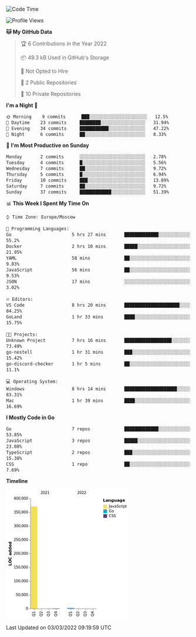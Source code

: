 <!--START_SECTION:waka-->
![Code Time](http://img.shields.io/badge/Code%20Time-199%20hrs%2024%20mins-blue)

![Profile Views](http://img.shields.io/badge/Profile%20Views-2-blue)

**🐱 My GitHub Data** 

> 🏆 6 Contributions in the Year 2022
 > 
> 📦 49.3 kB Used in GitHub's Storage 
 > 
> 🚫 Not Opted to Hire
 > 
> 📜 2 Public Repositories 
 > 
> 🔑 10 Private Repositories  
 > 
**I'm a Night 🦉** 

```text
🌞 Morning    9 commits      ███░░░░░░░░░░░░░░░░░░░░░░   12.5% 
🌆 Daytime    23 commits     ████████░░░░░░░░░░░░░░░░░   31.94% 
🌃 Evening    34 commits     ███████████░░░░░░░░░░░░░░   47.22% 
🌙 Night      6 commits      ██░░░░░░░░░░░░░░░░░░░░░░░   8.33%

```
📅 **I'm Most Productive on Sunday** 

```text
Monday       2 commits      ░░░░░░░░░░░░░░░░░░░░░░░░░   2.78% 
Tuesday      4 commits      █░░░░░░░░░░░░░░░░░░░░░░░░   5.56% 
Wednesday    7 commits      ██░░░░░░░░░░░░░░░░░░░░░░░   9.72% 
Thursday     5 commits      █░░░░░░░░░░░░░░░░░░░░░░░░   6.94% 
Friday       10 commits     ███░░░░░░░░░░░░░░░░░░░░░░   13.89% 
Saturday     7 commits      ██░░░░░░░░░░░░░░░░░░░░░░░   9.72% 
Sunday       37 commits     ████████████░░░░░░░░░░░░░   51.39%

```


📊 **This Week I Spent My Time On** 

```text
⌚︎ Time Zone: Europe/Moscow

💬 Programming Languages: 
Go                       5 hrs 27 mins       █████████████░░░░░░░░░░░░   55.2% 
Docker                   2 hrs 10 mins       █████░░░░░░░░░░░░░░░░░░░░   21.95% 
YAML                     58 mins             ██░░░░░░░░░░░░░░░░░░░░░░░   9.83% 
JavaScript               56 mins             ██░░░░░░░░░░░░░░░░░░░░░░░   9.53% 
JSON                     17 mins             ░░░░░░░░░░░░░░░░░░░░░░░░░   3.02%

🔥 Editors: 
VS Code                  8 hrs 20 mins       █████████████████████░░░░   84.25% 
GoLand                   1 hr 33 mins        ████░░░░░░░░░░░░░░░░░░░░░   15.75%

🐱‍💻 Projects: 
Unknown Project          7 hrs 16 mins       ██████████████████░░░░░░░   73.49% 
go-nestell               1 hr 31 mins        ███░░░░░░░░░░░░░░░░░░░░░░   15.42% 
go-discord-checker       1 hr 5 mins         ██░░░░░░░░░░░░░░░░░░░░░░░   11.1%

💻 Operating System: 
Windows                  8 hrs 14 mins       ████████████████████░░░░░   83.31% 
Mac                      1 hr 39 mins        ████░░░░░░░░░░░░░░░░░░░░░   16.69%

```

**I Mostly Code in Go** 

```text
Go                       7 repos             █████████████░░░░░░░░░░░░   53.85% 
JavaScript               3 repos             █████░░░░░░░░░░░░░░░░░░░░   23.08% 
TypeScript               2 repos             ███░░░░░░░░░░░░░░░░░░░░░░   15.38% 
CSS                      1 repo              ██░░░░░░░░░░░░░░░░░░░░░░░   7.69%

```


**Timeline**

![Chart not found](https://raw.githubusercontent.com/jeezft/jeezft/main/charts/bar_graph.png) 


 Last Updated on 03/03/2022 09:19:59 UTC
<!--END_SECTION:waka-->
